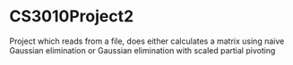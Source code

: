 # CS3010Project2
Project which reads from a file, does either calculates a matrix using naive Gaussian elimination or Gaussian elimination with scaled partial pivoting
